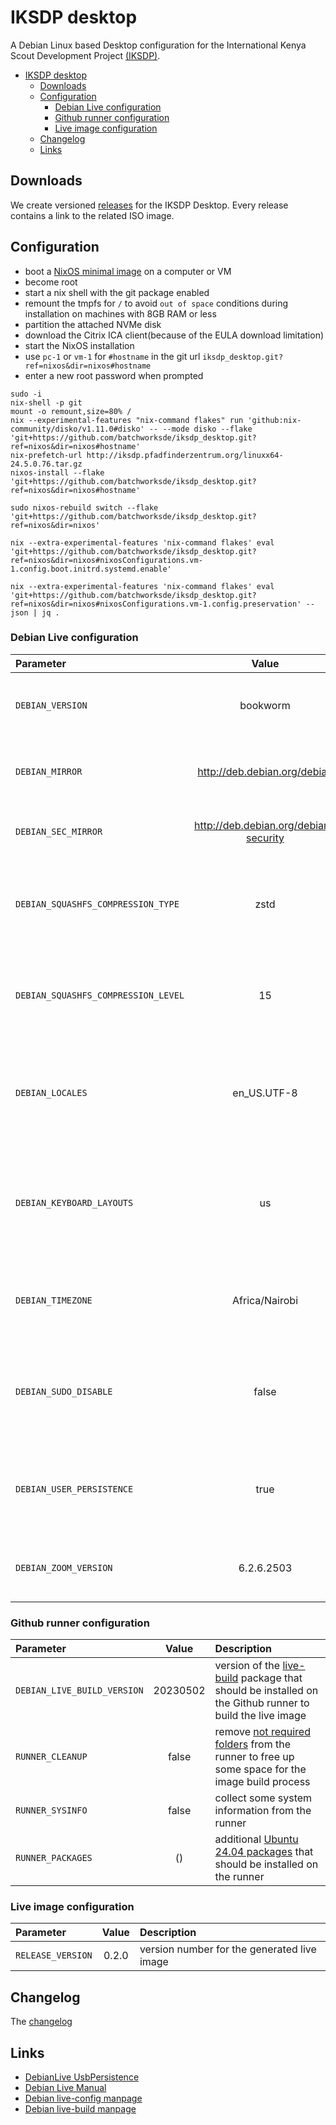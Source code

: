 # IKSDP desktop

A Debian Linux based Desktop configuration for the International Kenya Scout Development Project [(IKSDP)](https://iksdpnyandiwa.net/).

- [IKSDP desktop](#iksdp-desktop)
  - [Downloads](#downloads)
  - [Configuration](#configuration)
    - [Debian Live configuration](#debian-live-configuration)
    - [Github runner configuration](#github-runner-configuration)
    - [Live image configuration](#live-image-configuration)
  - [Changelog](#changelog)
  - [Links](#links)

## Downloads

We create versioned [releases](https://github.com/batchworksde/iksdp_desktop/releases) for the IKSDP Desktop. Every release contains a link to the related ISO image.

## Configuration

- boot a [NixOS minimal image](https://channels.nixos.org/nixos-24.11/latest-nixos-minimal-aarch64-linux.iso) on a computer or VM
- become root
- start a nix shell with the git package enabled
- remount the tmpfs for `/` to avoid `out of space` conditions during installation on machines with 8GB RAM or less
- partition the attached NVMe disk
- download the Citrix ICA client(because of the EULA download limitation)
- start the NixOS installation
- use `pc-1` or `vm-1` for `#hostname` in the git url `iksdp_desktop.git?ref=nixos&dir=nixos#hostname`
- enter a new root password when prompted

```shell=bash
sudo -i
nix-shell -p git
mount -o remount,size=80% /
nix --experimental-features "nix-command flakes" run 'github:nix-community/disko/v1.11.0#disko' -- --mode disko --flake 'git+https://github.com/batchworksde/iksdp_desktop.git?ref=nixos&dir=nixos#hostname'
nix-prefetch-url http://iksdp.pfadfinderzentrum.org/linuxx64-24.5.0.76.tar.gz
nixos-install --flake 'git+https://github.com/batchworksde/iksdp_desktop.git?ref=nixos&dir=nixos#hostname'

sudo nixos-rebuild switch --flake 'git+https://github.com/batchworksde/iksdp_desktop.git?ref=nixos&dir=nixos'

nix --extra-experimental-features 'nix-command flakes' eval 'git+https://github.com/batchworksde/iksdp_desktop.git?ref=nixos&dir=nixos#nixosConfigurations.vm-1.config.boot.initrd.systemd.enable'

nix --extra-experimental-features 'nix-command flakes' eval 'git+https://github.com/batchworksde/iksdp_desktop.git?ref=nixos&dir=nixos#nixosConfigurations.vm-1.config.preservation' --json | jq .
```

### Debian Live configuration

| Parameter   | Value       | Description     |
| :---        | :----:      | :---            |
| `DEBIAN_VERSION` | bookworm | The [Debian release](https://www.debian.org/releases/index.en.html) that should be used for the live image |
| `DEBIAN_MIRROR` | http://deb.debian.org/debian | Debian mirror [Url](http://deb.debian.org/) selected from the [mirror list](https://www.debian.org/mirror/list) |
| `DEBIAN_SEC_MIRROR` | http://deb.debian.org/debian-security | Debian mirror [Url](http://deb.debian.org/) for the security packages |
| `DEBIAN_SQUASHFS_COMPRESSION_TYPE` | zstd | [compression algorithm](https://manpages.debian.org/bookworm/live-build/lb_config.1.en.html#chroot~3) that should be used for the root filesystem image |
| `DEBIAN_SQUASHFS_COMPRESSION_LEVEL` | 15 | [compression level](https://manpages.debian.org/bookworm/live-build/lb_config.1.en.html#chroot~2) that should be used for the root filesystem image |
| `DEBIAN_LOCALES` | en_US.UTF-8 | comma separated list of [locales](https://wiki.debian.org/Locale) that should be available in the live image |
| `DEBIAN_KEYBOARD_LAYOUTS` | us | comma separated list of [keyboard leyouts](https://www.debian.org/doc/manuals/debian-reference/ch08.en.html#_the_keyboard_input) that should be available in the live image |
| `DEBIAN_TIMEZONE` | Africa/Nairobi | [time zone](https://wiki.debian.org/TimeZoneChanges) that should be configured in the live image |
| `DEBIAN_SUDO_DISABLE` | false | Disables [sudo and policykit](https://manpages.debian.org/bookworm/open-infrastructure-system-config/live-config.7.en.html#live~23), the user cannot gain root privileges on the live system |
| `DEBIAN_USER_PERSISTENCE` | true | The user home should be [persisted](https://live-team.pages.debian.net/live-manual/html/live-manual/customizing-run-time-behaviours.en.html#556) on some attached (USB) storage |
| `DEBIAN_ZOOM_VERSION` | 6.2.6.2503 | Version of the Debian package for the [Zoom client](https://zoom.us/download?os=linux) |

### Github runner configuration

| Parameter   | Value       | Description     |
| :---        | :----:      | :---            |
| `DEBIAN_LIVE_BUILD_VERSION` | 20230502 | version of the [live-build](https://packages.debian.org/bookworm/live-build) package that should be installed on the Github runner to build the live image |
| `RUNNER_CLEANUP` | false | remove [not required folders](https://github.com/actions/runner-images/issues/10386) from the runner to free up some space for the image build process |
| `RUNNER_SYSINFO` | false | collect some system information from the runner |
| `RUNNER_PACKAGES` | () | additional [Ubuntu 24.04 packages](https://packages.ubuntu.com/) that should be installed on the runner |

### Live image configuration

| Parameter   | Value       | Description     |
| :---        | :----:      | :---            |
| `RELEASE_VERSION` | 0.2.0 | version number for the generated live image |

## Changelog

The [changelog](CHANGELOG.md)

## Links

- [DebianLive UsbPersistence](https://wiki.debian.org/DebianLive/LiveUsbPersistence)
- [Debian Live Manual](https://live-team.pages.debian.net/live-manual/html/live-manual/index.en.html)
- [Debian live-config manpage](https://manpages.debian.org/bookworm/live-config-doc/live-config.7.en.html)
- [Debian live-build manpage](https://manpages.debian.org/bookworm/live-build/live-build.7.en.html)
